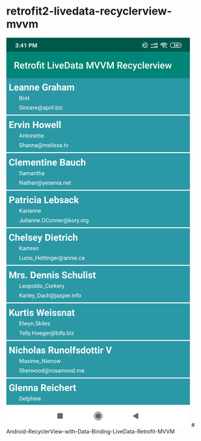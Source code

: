 ﻿# retrofit2-livedata-recyclerview-mvvm

<a href="http://mehadih.me"><img src="https://github.com/mehadi/retrofit2-livedata-recyclerview-mvvm/blob/master/screenshots/home.jpg?raw=true" title="mehadih.me" alt="mehadih.me"></a>
#   A n d r o i d - R e c y c l e r V i e w - w i t h - D a t a - B i n d i n g - L i v e D a t a - R e t r o f i t - M V V M 
 
 